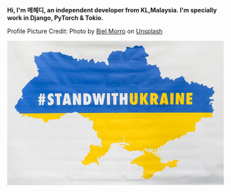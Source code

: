 **Hi, I'm 메헤디, an independent developer from KL,Malaysia. I'm specially work in Django, PyTorch & Tokio.**

<!---
rosegranate/rosegranate is a ✨ special ✨ repository because its `README.md` (this file) appears on your GitHub profile.
You can click the Preview link to take a look at your changes.
--->

Profile Picture Credit: Photo by <a href="https://unsplash.com/pt-br/@bielmorro?utm_source=unsplash&utm_medium=referral&utm_content=creditCopyText">Biel Morro</a> on <a href="https://unsplash.com/images/nature/rose?utm_source=unsplash&utm_medium=referral&utm_content=creditCopyText">Unsplash</a>

![Stand w/ Ukraine](shutterstock_2125795721-1.jpg)
